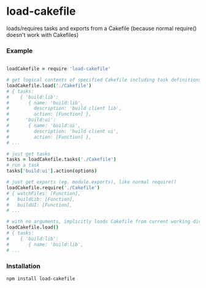 # load-cakefile

loads/requires tasks and exports from a Cakefile (because normal require() doesn't work with Cakefiles)

### Example

```coffee

loadCakefile = require 'load-cakefile'

# get logical contents of specified Cakefile including task definitions
loadCakefile.load('./Cakefile')
# { tasks:
#    { 'build:lib':
#       { name: 'build:lib',
#         description: 'build client lib',
#         action: [Function] },
#      'build:ui':
#       { name: 'build:ui',
#         description: 'build client ui',
#         action: [Function] },
# ...

# just get tasks
tasks = loadCakefile.tasks('./Cakefile')
# run a task
tasks['build:ui'].action(options)

# just get exports (eg. module.exports), like normal require()
loadCakefile.require('./Cakefile')
# { watchFiles: [Function],
#   buildLib: [Function],
#   buildUI: [Function],
# ...

# with no arguments, implicitly loads Cakefile from current working directory
loadCakefile.load()
# { tasks:
#    { 'build:lib':
#       { name: 'build:lib',
# ...

```


### Installation
```bash
npm install load-cakefile
```
